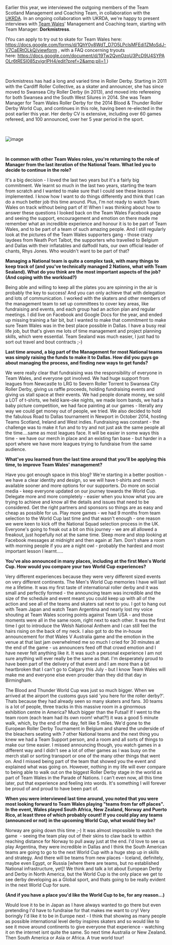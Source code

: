 <html><body><p>Earlier this year, we interviewed the outgoing members of the Team Scotland Management and Coaching Team, in collaboration with the <a href="http://ukrda.org.uk">UKRDA</a>. In an ongoing collaboration with UKRDA, we're happy to present interviews with <a href="https://www.facebook.com/teamwalesrollerderby/">Team Wales</a>' Management and Coaching team, starting with Team Manager: <strong>Dorkmistress</strong>.

(You can apply to try out to skate for Team Wales here: <a href="https://docs.google.com/forms/d/1QhY0y8WdT_D7O5LPclsMFEdi1ZMoSdJ-V7CaERtOLkQ/viewform">https://docs.google.com/forms/d/1QhY0y8WdT_D7O5LPclsMFEdi1ZMoSdJ-V7CaERtOLkQ/viewform</a> , with a FAQ concerning tryouts here: <a href="https://docs.google.com/document/d/19Tw2QvnOzoU3PcD9U4SYPAOLr6tRESI085zvigrlPH4/edit?pref=2&amp;pli=1">https://docs.google.com/document/d/19Tw2QvnOzoU3PcD9U4SYPAOLr6tRESI085zvigrlPH4/edit?pref=2&amp;pli=1 </a>)

 

Dorkmistress has had a long and varied time in Roller Derby. Starting in 2011 with the Cardiff Roller Collective, as a skater and announcer, she has since moved to Swansea City Roller Derby (in 2013), and moved into refereeing for both Swansea and the South West Silures in 2014. She was Team Manager for Team Wales Roller Derby for the 2014 Blood &amp; Thunder Roller Derby World Cup, and continues in this role, having been re-elected in the post earlier this year. Her derby CV is extensive, including over 60 games refereed, and 100 announced, over her 5 year period in the sport.

 

<img class=" size-full aligncenter" title="wp-1458819373825" src="http://www.scottishrollerderbyblog.com/2016/03/wp-1458819373825.jpg" alt="image">

 

<strong>In common with other Team Wales roles, you're returning to the role of Manager from the last iteration of the National Team. What led you to decide to continue in the role? </strong>

It's a big decision - I loved the last two years but it's a fairly big commitment. We learnt so much in the last two years, starting the team from scratch and I wanted to make sure that I could see these lessons implemented. I know how I want to do things differently and think that I can do a much better job this time around. Plus, I'm not ready to watch Team Wales on track without being part of it! When I was thinking about how to answer these questions I looked back on the Team Wales Facebook page and seeing the support, encouragement and emotion on there made me remember what an incredible experience and honour it is to be part of Team Wales, and to be part of a team of such amazing people. And I still regularly look at the pictures of the Team Wales supporters gang - those crazy laydees from Neath Port Talbot, the supporters who travelled to Belgium and Dallas with their inflatables and daffodil hats, our own official leader of chants, Rhys Jones. Who wouldn't want to be part of that?

<strong>Managing a National team is quite a complex task, with many things to keep track of (and you've technically managed 2 Nations, what with Team Sealand). What do you think are the most important aspects of the job? (And coping with the workload?) </strong>

Being able and willing to keep all the plates you are spinning in the air is probably the key to success! And you can only achieve that with delegation and lots of communication. I worked with the skaters and other members of the management team to set up committees to cover key areas, like fundraising and events, and each group had an action plan and regular meetings. I did live on Facebook and Google Docs for the year, and ended up missing training a fair bit, but I wanted to make that commitment to make sure Team Wales was in the best place possible in Dallas. I have a busy real life job, but that's given me lots of time management and project planning skills, which were essential. Team Sealand was much easier, I just had to sort out travel and bout contracts ;-)

<strong>Last time around, a big part of the Management for most National teams was simply raising the funds to make it to Dallas. How did you guys go about managing the process, and finding new ways to get funds?</strong>

We were really clear that fundraising was the responsibility of everyone in Team Wales, and everyone got involved. We had huge support from leagues from Newcastle to LRG to Severn Roller Torrent to Swansea City Roller Derby, giving us raffle proceeds, holding fundraising events and giving us stall space at their events. We had people donate money, we sold a LOT of t-shirts, we held kare-oke nights, we made loom bands, we had a baby picture competition, we had face painting at our games - literally any way we could get money out of people, we tried. We also decided to hold the fabulous Road to Dallas tournament in Newport in October 2014, hosting Teams Scotland, Ireland and West indies. Fundraising was constant - the challenge was to make it fun and to try and not just ask the same people all the time....same as most leagues face. It will be easier in some ways this time - we have our merch in place and an existing fan base - but harder in a sport where we have more leagues trying to fundraise from the same audience.

<strong>What've you learned from the last time around that you'll be applying this time, to improve Team Wales' management?</strong>

Have you got enough space in this blog? We're starting in a better position - we have a clear identity and design, so we will have t-shirts and merch available sooner and more options for our supporters. Do more on social media - keep everyone updated on our journey towards the World Cup. Delegate more and more completely - easier when you know what you are trying to achieve and know all the details and issues that need to be considered. Get the right partners and sponsors so things are as easy and cheap as possible for us. Play more games - we had 9 months from team selection to the World Cup last time and that wasn't enough - one reason we were keen to kick off the National Squad selection process in the UK. Everyone's going to freak out a bit on this journey - we are all allowed a freakout, just hopefully not at the same time. Sleep more and stop looking at Facebook messages at midnight and then again at 7am. Don't share a room with morning people if you are a night owl - probably the hardest and most important lesson I learnt.....

<strong>You've also announced in many places, including at the first Men's World Cup. How would you compare your two World Cup experiences?</strong>

Very different experiences because they were very different sized events on very different continents. The Men's World Cup memories I have will last me a lifetime. It was my first taste of international roller derby and it was small and perfectly formed - the announcing team was incredible and the size of the schedule and event meant you could keep up with all of the action and see all of the teams and skaters sat next to you. I got to hang out with Team Japan and watch Team Argentina and nearly lost my voice shouting at Team Wales scoring points against Team USA - and those moments were all in the same room, right next to each other. It was the first time I got to introduce the Welsh National Anthem and I can still feel the hairs rising on the back of my neck. I also got to do the in-house announcement for *that* Wales V Australia game and the emotion in the venue at that last jam overwhelmed me so much I cried for 30 minutes at the end of the game - us announcers feed off that crowd emotion and I have never felt anything like it. It was such a personal experience I am not sure anything will ever really be the same as that. I'm desperately proud to have been part of the delivery of that event and I am more than a bit heartbroken that I can't go to Calgary this July - but I know Team Wales will make me and everyone else even prouder than they did that day in Birmingham.

The Blood and Thunder World Cup was just so much bigger. When we arrived at the airport the customs guys said 'you here for the roller derby?'. Thats because they had already seen so many skaters and fans. 30 teams is a lot of people, three tracks in this massive room in a ginormous exhibition centre in America? Much bigger than the Futsal! If I went to the team room (each team had its own room! what?!) it was a good 5 minute walk, which, by the end of the day, felt like 5 miles. We'd gone to the European Roller Derby Tournament in Belgium and shared the underside of the bleachers seating with 7 other National teams and the next thing you knew we had a Team Support person, and a room and all sorts of things to make our time easier. I missed announcing though, you watch games in a different way and I didn't see a lot of other games as I was busy on the merch stall or sorting transport or one of the many other things that went on. And I missed being part of the team that showed you the event and explained what was going on. However, nothing in my life will ever compare to being able to walk out on the biggest Roller Derby stage in the world as part of Team Wales in the Parade of Nations. I can't even now, all this time later, put that experience and feeling into words. It's something I will forever be proud of and proud to have been part of.

<strong>When you were interviewed last time around, you noted that you were most looking forward to Team Wales playing "teams from far off places". In the event, Wales played South Africa, New Zealand, Norway and Puerto Rico, at least three of which probably count! If you could play any teams (announced or not) in the upcoming World Cup, what would they be?</strong>

Norway are going down this time ;-) It was almost impossible to watch the game  - seeing the team play out of their skins to claw back to within reaching distance for Norway to pull away just at the end. I'd love to see us play Argentina, they were incredible in Dallas and I think the South American teams are going to go to the next World Cup with a huge step up in skills and strategy. And there will be teams from new places - Iceland, definitely, maybe even Egypt, or Russia [where there are teams, but no established National infrastructure, yet]! We think and talk a lot about European Derby and Derby in North America, but the World Cup is the only place we get to see derby developing as a Global sport, and thats going to be really evident in the next World Cup for sure.

<strong>(And if you have a place you'd like the World Cup to be, for any reason…)</strong>

Would love it to be in Japan as I have always wanted to go there but even pretending I'd have to fundraise for that makes me want to cry! Very boringly I'd like it to be in Europe next - I think that showing as many people as possible international level derby inspires skaters and so would like to see it move around continents to give everyone that experience - watching it on the internet isnt quite the same. So next time Australia or New Zealand. Then South America or Asia or Africa. A true world tour!</p></body></html>
